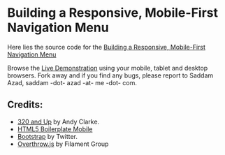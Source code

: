 Building a Responsive, Mobile-First Navigation Menu
==================================================

Here lies the source code for the [Building a Responsive, Mobile-First Navigation Menu](http://azadcreative.com/2012/06/responsive-mobile-first-navigation-menu/)

Browse the [Live Demonstration](http://bit.ly/respnav) using your mobile, tablet and desktop browsers. Fork away and if you find any bugs, please report to Saddam Azad, saddam -dot- azad -at- me -dot- com.


Credits:
--------

* [320 and Up](http://stuffandnonsense.co.uk/projects/320andup/) by Andy Clarke.
* [HTML5 Boilerplate Mobile](http://html5boilerplate.com/mobile/)
* [Bootstrap](http://twitter.github.com/bootstrap/) by Twitter.
* [Overthrow.js](https://github.com/filamentgroup/Overthrow/) by Filament Group